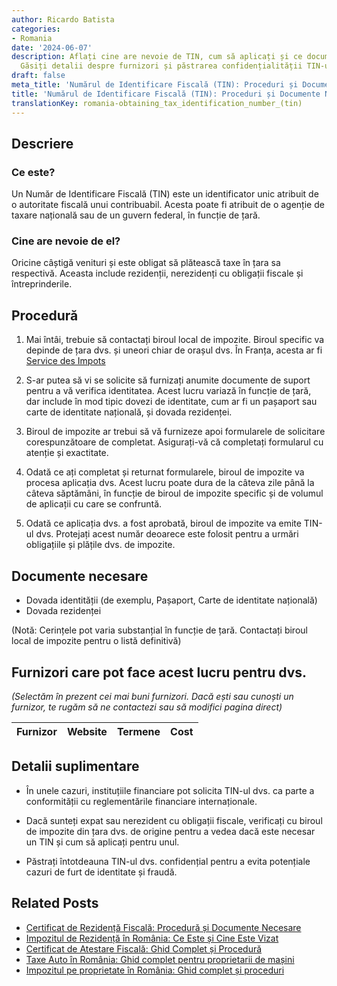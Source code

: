 ```yaml
---
author: Ricardo Batista
categories:
- Romania
date: '2024-06-07'
description: Aflați cine are nevoie de TIN, cum să aplicați și ce documente sunt necesare.
  Găsiți detalii despre furnizori și păstrarea confidențialității TIN-ului.
draft: false
meta_title: 'Numărul de Identificare Fiscală (TIN): Proceduri și Documente Necesare'
title: 'Numărul de Identificare Fiscală (TIN): Proceduri și Documente Necesare'
translationKey: romania-obtaining_tax_identification_number_(tin)
---
```



## Descriere
### Ce este?
Un Număr de Identificare Fiscală (TIN) este un identificator unic atribuit de o autoritate fiscală unui contribuabil. Acesta poate fi atribuit de o agenție de taxare națională sau de un guvern federal, în funcție de țară.

### Cine are nevoie de el?
Oricine câștigă venituri și este obligat să plătească taxe în țara sa respectivă. Aceasta include rezidenții, nerezidenți cu obligații fiscale și întreprinderile.

## Procedură

1. Mai întâi, trebuie să contactați biroul local de impozite. Biroul specific va depinde de țara dvs. și uneori chiar de orașul dvs. În Franța, acesta ar fi [Service des Impots](https://www.impots.gouv.fr/portail/)

2. S-ar putea să vi se solicite să furnizați anumite documente de suport pentru a vă verifica identitatea. Acest lucru variază în funcție de țară, dar include în mod tipic dovezi de identitate, cum ar fi un pașaport sau carte de identitate națională, și dovada rezidenței.

3. Biroul de impozite ar trebui să vă furnizeze apoi formularele de solicitare corespunzătoare de completat. Asigurați-vă că completați formularul cu atenție și exactitate.

4. Odată ce ați completat și returnat formularele, biroul de impozite va procesa aplicația dvs. Acest lucru poate dura de la câteva zile până la câteva săptămâni, în funcție de biroul de impozite specific și de volumul de aplicații cu care se confruntă.

5. Odată ce aplicația dvs. a fost aprobată, biroul de impozite va emite TIN-ul dvs. Protejați acest număr deoarece este folosit pentru a urmări obligațiile și plățile dvs. de impozite.

## Documente necesare

- Dovada identității (de exemplu, Pașaport, Carte de identitate națională)
- Dovada rezidenței

(Notă: Cerințele pot varia substanțial în funcție de țară. Contactați biroul local de impozite pentru o listă definitivă)

## Furnizori care pot face acest lucru pentru dvs.

_(Selectăm în prezent cei mai buni furnizori. Dacă ești sau cunoști un furnizor, te rugăm să ne contactezi sau să modifici pagina direct)_

| Furnizor        |     Website     |     Termene      |       Cost       |
| :-------------: | :-------------: |  :-------------: | :-------------: |

## Detalii suplimentare

- În unele cazuri, instituțiile financiare pot solicita TIN-ul dvs. ca parte a conformității cu reglementările financiare internaționale.

- Dacă sunteți expat sau nerezident cu obligații fiscale, verificați cu biroul de impozite din țara dvs. de origine pentru a vedea dacă este necesar un TIN și cum să aplicați pentru unul.

- Păstrați întotdeauna TIN-ul dvs. confidențial pentru a evita potențiale cazuri de furt de identitate și fraudă.
## Related Posts

- [Certificat de Rezidență Fiscală: Procedură și Documente Necesare](https://tramitit.com/ro/guides/romania/certificat_fiscal/)
- [Impozitul de Rezidență în România: Ce Este și Cine Este Vizat](https://tramitit.com/ro/guides/romania/taxa_de_habitat/)
- [Certificat de Atestare Fiscală: Ghid Complet și Procedură](https://tramitit.com/ro/guides/romania/certificat_de_atestare_fiscala/)
- [Taxe Auto în România: Ghid complet pentru proprietarii de mașini](https://tramitit.com/ro/guides/romania/taxe_si_impozite_auto/)
- [Impozitul pe proprietate în România: Ghid complet și proceduri](https://tramitit.com/ro/guides/romania/impozit_pe_proprietati/)